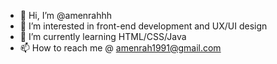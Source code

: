- 👋 Hi, I’m @amenrahhh
- 👀 I’m interested in front-end development and UX/UI design 
- 🌱 I’m currently learning HTML/CSS/Java
- 📫 How to reach me @ amenrah1991@gmail.com

<!---
amenrahhh/amenrahhh is a ✨ special ✨ repository because its `README.md` (this file) appears on your GitHub profile.
You can click the Preview link to take a look at your changes.
--->
